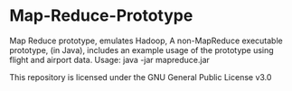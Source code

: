 # Map-Reduce-Prototype
Map Reduce prototype, emulates Hadoop,
A non-MapReduce executable prototype, (in Java), 
includes an example usage of the prototype using flight and airport data. 
Usage:
java -jar mapreduce.jar <arguments>
  
This repository is licensed under the
GNU General Public License v3.0
